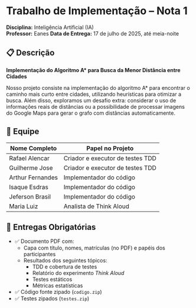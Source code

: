 # Trabalho de Implementação – Nota 1  
**Disciplina:** Inteligência Artificial (IA)  
**Professor:** Eanes
**Data de Entrega:** 17 de julho de 2025, até meia-noite  

## 📋 Descrição

**Implementação do Algoritmo A\* para Busca da Menor Distância entre Cidades**

Nosso projeto consiste na implementação do algoritmo A* para encontrar o caminho mais curto entre cidades, utilizando heurísticas para otimizar a busca. Além disso, exploramos um desafio extra: considerar o uso de informações reais de distâncias ou a possibilidade de processar imagens do Google Maps para gerar o grafo com distâncias automaticamente.

## 👥 Equipe

| Nome Completo         | Papel no Projeto                     |
|-----------------------|--------------------------------------|
| Rafael Alencar        | Criador e executor de testes TDD     |
| Guilherme Jose        | Criador e executor de testes TDD     |
| Arthur Fernandes      | Implementador do código              |
| Isaque Esdras         | Implementador do código              |
| Jeferson Brasil       | Implementador do código              |
| Maria Luiz            | Analista de Think Aloud              |

## 📄 Entregas Obrigatórias

- ✅ Documento PDF com:
  - Capa com título, nomes, matrículas (no PDF) e papéis dos participantes
  - Resultados dos seguintes tópicos:
    - TDD e cobertura de testes
    - Relatório do experimento *Think Aloud*
    - Testes estáticos
    - Métricas estatísticas
- ✅ Código fonte zipado (`codigo.zip`)
- ✅ Testes zipados (`testes.zip`)
